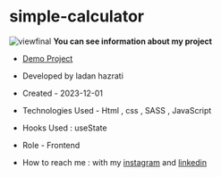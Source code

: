 # simple-calculator
![viewfinal](https://github.com/ladan-hazrati-web/simple-calculator/assets/119695832/107d79f3-90da-49e2-92ce-4b4b80a90556)
**You can see information about my project**

- [Demo Project](https://ladan-hazrati-web.github.io/simple-calculator/)

- Developed by ladan hazrati

- Created - 2023-12-01

- Technologies Used - Html , css , SASS , JavaScript
- Hooks Used : useState 

- Role - Frontend

- How to reach me : with my [instagram](https://www.instagram.com/ladan_hazrati_web) and [linkedin](https://www.linkedin.com/in/ladan-hazrati-web)
